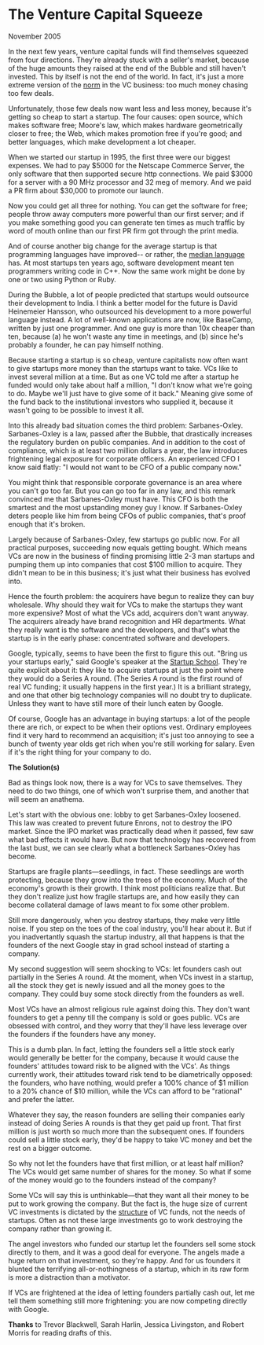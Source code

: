 # The Venture Capital Squeeze

November 2005  
  
In the next few years, venture capital funds will find themselves
squeezed from four directions. They're already stuck with a seller's
market, because of the huge amounts they raised at the end of the
Bubble and still haven't invested. This by itself is not the end
of the world. In fact, it's just a more extreme version of the
[norm](http://www.archub.org/dilbertvc.gif)
in the VC business: too much money chasing too few deals.  
  
Unfortunately, those few deals now want less and less money, because
it's getting so cheap to start a startup. The four causes: open
source, which makes software free; Moore's law, which makes hardware
geometrically closer to free; the Web, which makes promotion free
if you're good; and better languages, which make development a lot
cheaper.  
  
When we started our startup in 1995, the first three were our biggest
expenses. We had to pay $5000 for the Netscape Commerce Server,
the only software that then supported secure http connections. We
paid $3000 for a server with a 90 MHz processor and 32 meg of
memory. And we paid a PR firm about $30,000 to promote our launch.  
  
Now you could get all three for nothing. You can get the software
for free; people throw away computers more powerful than our first
server; and if you make something good you can generate ten times
as much traffic by word of mouth online than our first PR firm got
through the print media.  
  
And of course another big change for the average startup is that
programming languages have improved-- or rather, the [median language](avg.html) has. At most startups ten years
ago, software development meant ten programmers writing code in
C++. Now the same work might be done by one or two using Python
or Ruby.  
  
During the Bubble, a lot of people predicted that startups would
outsource their development to India. I think a better model for
the future is David Heinemeier Hansson, who outsourced his development
to a more powerful language instead. A lot of well-known applications
are now, like BaseCamp, written by just one programmer. And one
guy is more than 10x cheaper than ten, because (a) he won't waste
any time in meetings, and (b) since he's probably a founder, he can
pay himself nothing.  
  
Because starting a startup is so cheap, venture capitalists now
often want to give startups more money than the startups want to
take. VCs like to invest several million at a time. But as one
VC told me after a startup he funded would only take about half a
million, "I don't know what we're going to do. Maybe we'll just
have to give some of it back." Meaning give some of the fund back
to the institutional investors who supplied it, because it wasn't
going to be possible to invest it all.  
  
Into this already bad situation comes the third problem: Sarbanes-Oxley.
Sarbanes-Oxley is a law, passed after the Bubble, that drastically
increases the regulatory burden on public companies. And in addition
to the cost of compliance, which is at least two million dollars a
year, the law introduces frightening legal exposure for corporate
officers. An experienced CFO I know said flatly: "I would not
want to be CFO of a public company now."  
  
You might think that responsible corporate governance is an area
where you can't go too far. But you can go too far in any law, and
this remark convinced me that Sarbanes-Oxley must have. This CFO
is both the smartest and the most upstanding money guy I know. If
Sarbanes-Oxley deters people like him from being CFOs of public 
companies, that's proof enough that it's broken.  
  
Largely because of Sarbanes-Oxley, few startups go public now. For
all practical purposes, succeeding now equals getting bought. Which
means VCs are now in the business of finding promising little 2-3
man startups and pumping them up into companies that cost $100
million to acquire. They didn't mean to be in this business; it's
just what their business has evolved into.  
  
Hence the fourth problem: the acquirers have begun to realize they
can buy wholesale. Why should they wait for VCs to make the startups
they want more expensive? Most of what the VCs add, acquirers don't
want anyway. The acquirers already have brand recognition and HR
departments. What they really want is the software and the developers,
and that's what the startup is in the early phase: concentrated
software and developers.  
  
Google, typically, seems to have been the first to figure this out.
"Bring us your startups early," said Google's speaker at the [Startup School](http://startupschool.org). They're quite
explicit about it: they like to acquire startups at just the point
where they would do a Series A round. (The Series A round is the
first round of real VC funding; it usually happens in the first
year.) It is a brilliant strategy, and one that other big technology
companies will no doubt try to duplicate. Unless they want to have 
still more of their lunch eaten by Google.  
  
Of course, Google has an advantage in buying startups: a lot of the
people there are rich, or expect to be when their options vest.
Ordinary employees find it very hard to recommend an acquisition;
it's just too annoying to see a bunch of twenty year olds get rich
when you're still working for salary. Even if it's the right thing 
for your company to do.  
  
**The Solution(s)**  
  
Bad as things look now, there is a way for VCs to save themselves.
They need to do two things, one of which won't surprise them, and 
another that will seem an anathema.  
  
Let's start with the obvious one: lobby to get Sarbanes-Oxley 
loosened. This law was created to prevent future Enrons, not to
destroy the IPO market. Since the IPO market was practically dead
when it passed, few saw what bad effects it would have. But now 
that technology has recovered from the last bust, we can see clearly
what a bottleneck Sarbanes-Oxley has become.  
  
Startups are fragile plants—seedlings, in fact. These seedlings
are worth protecting, because they grow into the trees of the
economy. Much of the economy's growth is their growth. I think
most politicians realize that. But they don't realize just how 
fragile startups are, and how easily they can become collateral
damage of laws meant to fix some other problem.  
  
Still more dangerously, when you destroy startups, they make very
little noise. If you step on the toes of the coal industry, you'll
hear about it. But if you inadvertantly squash the startup industry,
all that happens is that the founders of the next Google stay in 
grad school instead of starting a company.  
  
My second suggestion will seem shocking to VCs: let founders cash 
out partially in the Series A round. At the moment, when VCs invest
in a startup, all the stock they get is newly issued and all the 
money goes to the company. They could buy some stock directly from
the founders as well.  
  
Most VCs have an almost religious rule against doing this. They
don't want founders to get a penny till the company is sold or goes
public. VCs are obsessed with control, and they worry that they'll
have less leverage over the founders if the founders have any money.  
  
This is a dumb plan. In fact, letting the founders sell a little stock
early would generally be better for the company, because it would
cause the founders' attitudes toward risk to be aligned with the
VCs'. As things currently work, their attitudes toward risk tend
to be diametrically opposed: the founders, who have nothing, would
prefer a 100% chance of $1 million to a 20% chance of $10 million,
while the VCs can afford to be "rational" and prefer the latter.  
  
Whatever they say, the reason founders are selling their companies
early instead of doing Series A rounds is that they get paid up
front. That first million is just worth so much more than the
subsequent ones. If founders could sell a little stock early,
they'd be happy to take VC money and bet the rest on a bigger
outcome.  
  
So why not let the founders have that first million, or at least
half million? The VCs would get same number of shares for the 
money. So what if some of the money would go to the 
founders instead of the company?  
  
Some VCs will say this is
unthinkable—that they want all their money to be put to work
growing the company. But the fact is, the huge size of current VC
investments is dictated by the [structure](venturecapital.html)
of VC funds, not the needs of startups. Often as not these large 
investments go to work destroying the company rather than growing
it.  
  
The angel investors who funded our startup let the founders sell
some stock directly to them, and it was a good deal for everyone. 
The angels made a huge return on that investment, so they're happy.
And for us founders it blunted the terrifying all-or-nothingness
of a startup, which in its raw form is more a distraction than a
motivator.  
  
If VCs are frightened at the idea of letting founders partially
cash out, let me tell them something still more frightening: you
are now competing directly with Google.  
  
  
  
  
  

**Thanks** to Trevor Blackwell, Sarah Harlin, Jessica
Livingston, and Robert Morris for reading drafts of this.  
  
